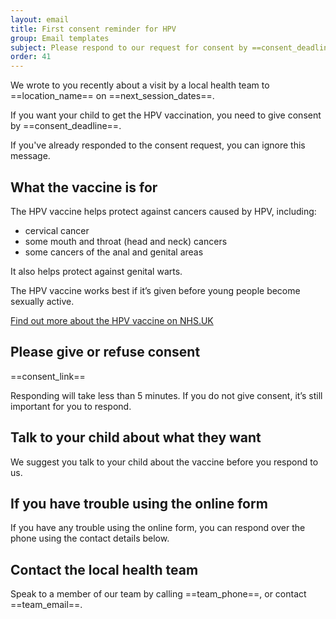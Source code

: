 ```yaml
---
layout: email
title: First consent reminder for HPV
group: Email templates
subject: Please respond to our request for consent by ==consent_deadline==
order: 41
---
```


We wrote to you recently about a visit by a local health team to ==location_name== on ==next_session_dates==.

If you want your child to get the HPV vaccination, you need to give consent by ==consent_deadline==. 

If you've already responded to the consent request, you can ignore this message.

## What the vaccine is for 

The HPV vaccine helps protect against cancers caused by HPV, including:

* cervical cancer
* some mouth and throat (head and neck) cancers
* some cancers of the anal and genital areas

It also helps protect against genital warts.

The HPV vaccine works best if it’s given before young people become sexually active.

[Find out more about the HPV vaccine on NHS.UK](https://www.nhs.uk/conditions/vaccinations/hpv-human-papillomavirus-vaccine/)

## Please give or refuse consent

==consent_link==

Responding will take less than 5 minutes. If you do not give consent, it’s still important for you to respond.

## Talk to your child about what they want

We suggest you talk to your child about the vaccine before you respond to us. 

## If you have trouble using the online form

If you have any trouble using the online form, you can respond over the phone using the contact details below.

## Contact the local health team

Speak to a member of our team by calling ==team_phone==, or contact ==team_email==.